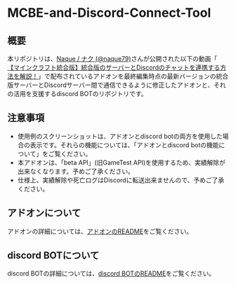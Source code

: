# MCBE-and-Discord-Connect-Tool
## 概要
本リポジトリは、[Naque / ナク (@naque79)](https://youtube.com/@naque79)さんが公開された以下の動画「 [【マインクラフト統合版】統合版のサーバーとDiscordのチャットを連携する方法を解説！](https://youtu.be/VXPT7evGisc)」で配布されているアドオンを最終編集時点の最新バージョンの統合版サーバーとDiscordサーバー間で通信できるように修正したアドオンと、それの活用を支援するdiscord BOTのリポジトリです。

## 注意事項
- 使用例のスクリーンショットは、アドオンとdiscord botの両方を使用した場合の表示です。それらの機能については、「アドオンとdiscord botの機能について」をご覧ください。
- 本アドオンは、「beta API」(旧GameTest API)を使用するため、実績解除が出来なくなります。予めご了承ください。
- 仕様上、実績解除や死亡ログはDiscordに転送出来ませんので、予めご了承ください。

## アドオンについて
アドオンの詳細については、[アドオンのREADME](/bedrock_addon/bedrock_addon_readme.md)をご覧ください。

## discord BOTについて
discord BOTの詳細については、[discord BOTのREADME](/discord_bot/discord_bot_readme.md)をご覧ください。

